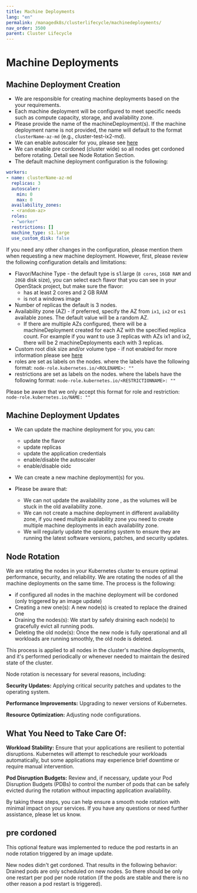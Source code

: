 ```yaml
---
title: Machine Deployments
lang: "en"
permalink: /managedk8s/clusterlifecycle/machinedeployments/
nav_order: 3500
parent: Cluster Lifecycle
---
```

# Machine Deployments

## Machine Deployment Creation

- We are responsible for creating machine deployments based on the your requirements.
- Each machine deployment will be configured to meet specific needs such as compute capacity, storage, and availability zone.
- Please provide the name of the machineDeployment(s). If the machine deployment name is not provided, the name will default to the format `clusterName-az-md` (e.g., cluster-test-ix2-md).
- We can enable autoscaler for you, please see [here](/managedk8s/clusterlifecycle/autoscaling/)
- We can enable pre cordoned (cluster wide) so all nodes get cordoned before rotating. Detail see Node Rotation Section.
- The default machine deployment configuration is the following:

```yaml
workers:
- name: clusterName-az-md
  replicas: 3
  autoscaler:
    min: 0
    max: 0
  availability_zones:
  - <random-az>
  roles:
  - "worker"
  restrictions: []
  machine_type: s1.large
  use_custom_disk: false
```

If you need any other changes in the configuration, please mention them when requesting a new machine deployment. However, first, please review the following configuration details and limitations:

 * Flavor/Machine Type - the default type is s1.large (`8 cores`, `16GB RAM` and `20GB` disk size), you can select each flavor that you can see in your OpenStack project, but make sure the flavor:
    * has at least 2 cores and 2 GB RAM
    * is not a windows image
* Number of replicas  the default is 3 nodes. 
* Availability zone (AZ) - if preferred, specify the AZ from `ix1`, `ix2` or `es1` available zones. The default value will be a random AZ.
  * If there are multiple AZs configured, there will be a machineDeployment created for each AZ with the specified replica count. For example if you want to use 3 replicas with AZs ix1 and ix2, there will be 2 machineDeployments each with 3 replicas.
* Custom root disk size and/or volume type - if not enabled for more information please see [here](/managedk8s/clusterlifecycle/rootdisks)
* roles are set as labels on the nodes. where the labels have the following format: `node-role.kubernetes.io/<ROLENAME>: ""`
* restrictions are set as labels on the nodes. where the labels have the following format: `node-role.kubernetes.io/<RESTRICTIONNAME>: ""`

Please be aware that we only accept this format for role and restriction: `node-role.kubernetes.io/NAME: ""`

## Machine Deployment Updates

- We can update the machine deployment for you, you can:
  * update the flavor
  * update replicas
  * update the application credentials
  * enable/disable the autoscaler
  * enable/disable oidc

- We can create a new machine deployment(s) for you.
- Please be aware that: 
  * We can not update the availability zone , as the volumes will be stuck in the old availability zone.
  * We can not create a machine deployment in different availability zone, if you need multiple availability zone you need to create multiple machine deployments in each availability zone. 
  * We will regularly update the operating system to ensure they are running the latest software versions, patches, and security updates.

## Node Rotation

We are rotating the nodes in your Kubernetes cluster to ensure optimal performance, security, and reliability. 
We are rotating the nodes of all the machine deployments on the same time. The process is the following:

* if configured all nodes in the machine deployment will be cordoned (only triggered by an image update)
* Creating a new one(s): A new node(s) is created to replace the drained one
* Draining the nodes(s): We start by safely draining each node(s) to gracefully evict all running pods.
* Deleting the old node(s): Once the new node is fully operational and all workloads are running smoothly, the old node is deleted. 

This process is applied to all nodes in the cluster's machine deployments, and it's performed periodically or whenever needed to maintain the desired state of the cluster.

Node rotation is necessary for several reasons, including:

**Security Updates:** Applying critical security patches and updates to the operating system.

**Performance Improvements:** Upgrading to newer versions of Kubernetes.

**Resource Optimization:** Adjusting node configurations.

## What You Need to Take Care Of:

**Workload Stability:** Ensure that your applications are resilient to potential disruptions. Kubernetes will attempt to reschedule your workloads automatically, but some applications may experience brief downtime or require manual intervention.

**Pod Disruption Budgets:** Review and, if necessary, update your Pod Disruption Budgets (PDBs) to control the number of pods that can be safely evicted during the rotation without impacting application availability.


By taking these steps, you can help ensure a smooth node rotation with minimal impact on your services. If you have any questions or need further assistance, please let us know.

## pre cordoned

This optional feature was implemented to reduce the pod restarts in an node rotation triggered by an image update.

New nodes didn't get cordoned. That results in the following behavior: Drained pods are only scheduled on new nodes. So there should be only one restart per pod per node rotation (if the pods are stable and there is no other reason a pod restart is triggered).
